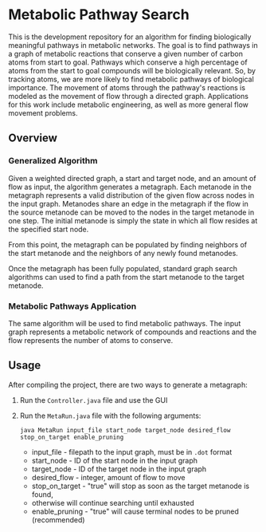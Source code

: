 # Metabolic Pathway Search

This is the development repository for an algorithm for finding biologically
meaningful pathways in metabolic networks. The goal is to find pathways in a
graph of metabolic reactions that conserve a given number of carbon atoms from
start to goal. Pathways which conserve a high percentage of atoms from the
start to goal compounds will be biologically relevant. So, by tracking atoms,
we are more likely to find metabolic pathways of biological importance. The
movement of atoms through the pathway's reactions is modeled as the movement of
flow through a directed graph. Applications for this work include metabolic
engineering, as well as more general flow movement problems.

## Overview

### Generalized Algorithm
Given a weighted directed graph, a start and target node, and an amount of flow as input, the algorithm
generates a metagraph. Each metanode in the metagraph represents a valid distribution
of the given flow across nodes in the input graph. Metanodes share an edge in the
metagraph if the flow in the source metanode can be moved to the nodes in the target
metanode in one step. The initial metanode is simply the state in which all flow
resides at the specified start node.

From this point, the metagraph can be populated by finding neighbors of the start metanode
and the neighbors of any newly found metanodes.

Once the metagraph has been fully populated, standard graph search algorithms can
used to find a path from the start metanode to the target metanode.

### Metabolic Pathways Application
The same algorithm will be used to find metabolic pathways. The input graph represents
a metabolic network of compounds and reactions and the flow represents the number
of atoms to conserve.

## Usage

After compiling the project, there are two ways to generate a metagraph:
1. Run the `Controller.java` file and use the GUI
2. Run the `MetaRun.java` file with the following arguments:

    ```java MetaRun input_file start_node target_node desired_flow stop_on_target enable_pruning```

    * input_file - filepath to the input graph, must be in `.dot` format
    * start_node - ID of the start node in the input graph
    * target_node - ID of the target node in the input graph
    * desired_flow - integer, amount of flow to move
    * stop_on_target - "true" will stop as soon as the target metanode is found,
    * otherwise will continue searching until exhausted
    * enable_pruning - "true" will cause terminal nodes to be pruned (recommended)


